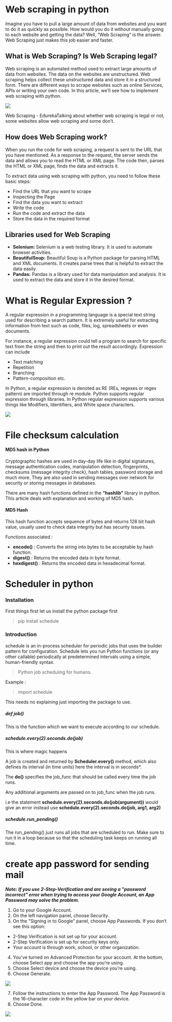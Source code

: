 # Web scraping in python

Imagine you have to pull a large amount of data from websites and you want to do it as quickly as possible. How would you do it without manually going to each website and getting the data? Well, “Web Scraping” is the answer. Web Scraping just makes this job easier and faster. 

## What is Web Scraping? Is Web Scraping legal?
Web scraping is an automated method used to extract large amounts of data from websites. The data on the websites are unstructured. Web scraping helps collect these unstructured data and store it in a structured form. There are different ways to scrape websites such as online Services, APIs or writing your own code. In this article, we’ll see how to implement web scraping with python. 

![](https://d1jnx9ba8s6j9r.cloudfront.net/blog/wp-content/uploads/2018/11/Untitled-1-768x183.jpg)

Web Scraping - EdurekaTalking about whether web scraping is legal or not, some websites allow web scraping and some don’t.

## How does Web Scraping work?
When you run the code for web scraping, a request is sent to the URL that you have mentioned. As a response to the request, the server sends the data and allows you to read the HTML or XML page. The code then, parses the HTML or XML page, finds the data and extracts it. 

To extract data using web scraping with python, you need to follow these basic steps:

- Find the URL that you want to scrape
- Inspecting the Page
- Find the data you want to extract
- Write the code
- Run the code and extract the data
- Store the data in the required format 

## Libraries used for Web Scraping 

- **Selenium:**  Selenium is a web testing library. It is used to automate browser activities.
- **BeautifulSoup:** Beautiful Soup is a Python package for parsing HTML and XML documents. It creates parse trees that is helpful to extract the data easily.
- **Pandas:** Pandas is a library used for data manipulation and analysis. It is used to extract the data and store it in the desired format.

# What is Regular Expression ?

A regular expression in a programming language is a special text string used for describing a search pattern. It is extremely useful for extracting information from text such as code, files, log, spreadsheets or even documents.

For instance, a regular expression could tell a program to search for specific text from the string and then to print out the result accordingly. Expression can include

- Text matching
- Repetition
- Branching
- Pattern-composition etc.

In Python, a regular expression is denoted as RE (REs, regexes or regex pattern) are imported through re module. Python supports regular expression through libraries. In Python regular expression supports various things like Modifiers, Identifiers, and White space characters.

![](regx.PNG)

# File checksum calculation

#### MD5 hash in Python
Cryptographic hashes are used in day-day life like in digital signatures, message authentication codes, manipulation detection, fingerprints, checksums (message integrity check), hash tables, password storage and much more. They are also used in sending messages over network for security or storing messages in databases.

There are many hash functions defined in the **“hashlib”** library in python.
This article deals with explanation and working of MD5 hash.

#### MD5 Hash
This hash function accepts sequence of bytes and returns 128 bit hash value, usually used to check data integrity but has security issues.

Functions associated :

- **encode()** : Converts the string into bytes to be acceptable by hash function.
- **digest()** : Returns the encoded data in byte format.
- **hexdigest()** : Returns the encoded data in hexadecimal format.

# Scheduler in python

### Installation
First things first let us install the python package first

>pip install schedule  

### Introduction

schedule is an in-process scheduler for periodic jobs that uses the builder pattern for configuration. Schedule lets you run Python functions (or any other callable) periodically at predetermined intervals using a simple, human-friendly syntax.

>Python job scheduling for humans.

Example :

> import schedule

This needs no explaining just importing the package to use.

##### def job()
This is the function which we want to execute according to our schedule.

##### schedule.every(2).seconds.do(job)
This is where magic happens

A job is created and returned by **Scheduler.every()** method, which also defines its interval (in time units) here the interval is in seconds*.

The **do()** specifies the job_func that should be called every time the job runs.

Any additional arguments are passed on to job_func when the job runs.

i.e the statement
**schedule.every(2).seconds.do(job(argument))** would give an error instead use **schedule.every(2).seconds.do(job, arg1, arg2)**

##### schedule.run_pending()
The run_pending() just runs all jobs that are scheduled to run.
Make sure to run it in a loop because so that the scheduling task keeps on running all time.


# create app password for sending mail

_**Note: If you use 2-Step-Verification and are seeing a "password incorrect" error when trying to access your Google Account, an App Password may solve the problem.**_

1. Go to your Google Account.
2. On the left navigation panel, choose Security.
3. On the "Signing in to Google" panel, choose App Passwords. If you don’t see this option:
- 2-Step Verification is not set up for your account.
- 2-Step Verification is set up for security keys only.
- Your account is through work, school, or other organization.
4. You’ve turned on Advanced Protection for your account.
At the bottom, choose Select app and choose the app you’re using.
5. Choose Select device and choose the device you’re using.
6. Choose Generate.

![](https://www.shoutmeloud.com/wp-content/uploads/2013/04/Generate-app-specific-password.png)

7. Follow the instructions to enter the App Password. The App Password is the 16-character code in the yellow bar on your device.
8. Choose Done.

![](https://www.shoutmeloud.com/wp-content/uploads/2013/04/Google-Authenticator-app-password.png)

